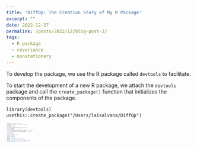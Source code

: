 ```yaml
---
title: 'DiffOp: The Creation Story of My R Package'
excerpt: "" 
date: 2022-12-27
permalink: /posts/2022/12/blog-post-2/
tags:
  - R package
  - covariance
  - nonstationary
---
```


To develop the package, we use the R package called `devtools` to facilitate. 

To start the development of a new R package, we attach the `devtools` package and call the `create_package()` function that initializes the components of the package.

```
library(devtools)
usethis::create_package("/Users/laisalvana/DiffOp")
```
<img src="/images/create_package_output.png" width="75px" height="50px">


